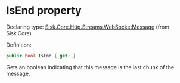<!--

Copyrights 2023 Sisk Framework - CypherPotato
Published under MIT license

!!! DO NOT EDIT THIS FILE !!!
This file was generated by a tool in the Sisk package. To edit the information in this documentation,
edit the XML documentation present in the Sisk source code.

-->


# IsEnd property

Declaring type: [Sisk.Core.Http.Streams.WebSocketMessage](/spec/Sisk.Core.Http.Streams.WebSocketMessage.md) (from Sisk.Core)


Definition:

```cs
public bool IsEnd { get; }
```

Gets an boolean indicating that this message is the last chunk of the message.

